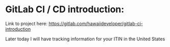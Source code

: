 # GitLab CI / CD introduction:

Link to project here:
https://gitlab.com/hawaiideveloper/gitlab-ci-introduction


Later today I will have tracking information for your ITIN in the United States
